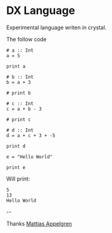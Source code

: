 # DX Language

Experimental language writen in crystal.

The follow code

```
# a :: Int
a = 5

print a

# b :: Int
b = a + 3

# print b

# c :: Int
c = a + b - 3

# print c

# d :: Int
d = a + c + 3 + -5

print d

e = "Hello World"

print e
```

Will print:

```
5
13
Hello World
```


--

Thanks [Mattias Appelgren](http://blog.ppelgren.se/2015-01-03/DIY-Make-Your-Own-Programming-language/)

